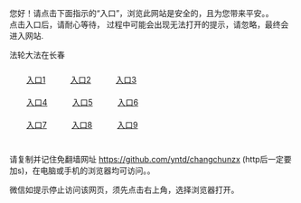 您好！请点击下面指示的“入口”，浏览此网站是安全的，且为您带来平安。。 <br/>
点击入口后，请耐心等待， 过程中可能会出现无法打开的提示，请忽略，最终会进入网站. </br>

法轮大法在长春<br/>
<div style="padding:10px"><a style="margin:20px" target="_blank" href="https://dk1y7aftx5dek.cloudfront.net/2Qpsp?ioadpik" id="ccLink1" rel="nofollow">入口1</a> <a target="_blank" style="margin:20px" href="https://d6guncnu5fq0r.cloudfront.net/2Qpsp?qnnrghai" id="ccLink2" rel="nofollow">入口2</a> <a style="margin:20px" target="_blank" href="https://d3gnc1tmnthpw5.cloudfront.net/2Qpsp?yebblyg" id="ccLink3" rel="nofollow">入口3</a></div>

<div style="padding:10px" ><a style="margin:20px" target="_blank" href="https://dk1y7aftx5dek.cloudfront.net/2Qpsp?ioadpik" id="ccLink4" rel="nofollow">入口4</a> <a style="margin:20px" href="https://d6guncnu5fq0r.cloudfront.net/2Qpsp?qnnrghai" target="_blank" id="ccLink5" rel="nofollow">入口5</a> <a style="margin:20px" href="https://d3gnc1tmnthpw5.cloudfront.net/2Qpsp?yebblyg" target="_blank" id="ccLink6" rel="nofollow">入口6</a></div>

<div style="padding:10px"><a style="margin:20px" target="_blank" href="https://dk1y7aftx5dek.cloudfront.net/2Qpsp?ioadpik" id="ccLink7" rel="nofollow">入口7</a> <a style="margin:20px" href="https://d6guncnu5fq0r.cloudfront.net/2Qpsp?qnnrghai" target="_blank" id="ccLink8" rel="nofollow">入口8</a> <a style="margin:20px" target="_blank" href="https://d3gnc1tmnthpw5.cloudfront.net/2Qpsp?yebblyg" id="ccLink9" rel="nofollow">入口9</a></div>

<br/>



请复制并记住免翻墙网址 https://github.com/yntd/changchunzx (http后一定要加s)，在电脑或手机的浏览器均可访问。。<br/>

微信如提示停止访问该网页，须先点击右上角，选择浏览器打开。
